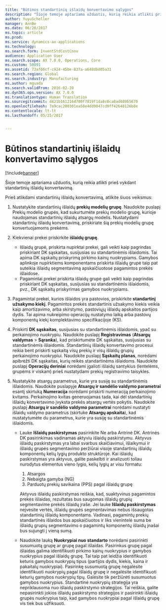 ```yaml
---
title: "Būtinos standartinių išlaidų konvertavimo sąlygos"
description: "Šioje temoje aptariama užduotis, kurią reikia atlikti prieš vykdant standartinių išlaidų konvertavimą."
author: YuyuScheller
manager: AnnBe
ms.date: 06/20/2017
ms.topic: article
ms.prod: 
ms.service: dynamics-ax-applications
ms.technology: 
ms.search.form: InventStdCostConv
audience: Application User
ms.search.scope: AX 7.0.0, Operations, Core
ms.custom: 50891
ms.assetid: 73af66cf-c924-45be-837a-a648dbd05a31
ms.search.region: Global
ms.search.industry: Manufacturing
ms.author: mguada
ms.search.validFrom: 2016-02-28
ms.dyn365.ops.version: AX 7.0.0
ms.translationtype: Human Translation
ms.sourcegitcommit: d421b161216d700f7819f1da8c0ca8ad089b5670
ms.openlocfilehash: 7a9cac200301ea58e4dd9047cd9ff42648126b8e
ms.contentlocale: lt-lt
ms.lasthandoff: 05/25/2017


---
```


# <a name="prerequisites-for-a-standard-cost-conversion"></a>Būtinos standartinių išlaidų konvertavimo sąlygos

[!include[banner](../includes/banner.md)]


Šioje temoje aptariama užduotis, kurią reikia atlikti prieš vykdant standartinių išlaidų konvertavimą. 

Prieš atlikdami standartinių išlaidų konvertavimą, atlikite šiuos veiksmus:

1.  Nustatykite standartinių išlaidų **prekių modelių grupę**. Naudokite puslapį Prekių modelio grupės, kad sukurtumėte prekių modelio grupę, kurioje naudojamas standartinių išlaidų atsargų modelis. Nustatydami standartinių išlaidų konvertavimą, priskiriate šią prekių modelių grupę konvertuojamoms prekėms.
2.  Kiekvienai prekei priskirkite **išlaidų grupę**.
    -   Išlaidų grupė, priskirta nupirktai prekei, gali veikti kaip pagrindas priskiriant DK sąskaitas, susijusias su standartinėmis išlaidomis. Tai apima DK sąskaitų priskyrimą pirkimo kainų nuokrypiams. Gamybos aplinkoje nupirktiems komponentams priskirta išlaidų grupė taip pat suteikia išlaidų segmentavimą apskaičiuotose pagamintos prekės išlaidose.
    -   Pagamintai prekei priskirta išlaidų grupė gali veikti kaip pagrindas priskiriant DK sąskaitas, susijusias su standartinėmis išlaidomis, pvz., DK sąskaitų priskyrimas gamybos nuokrypiams.

3.  Pagamintai prekei, kurios išlaidos yra pastovios, priskirkite **standartinį užsakymo kiekį**. Pagamintos prekės standartinis užsakymo kiekis veikia kaip amortizavimo, arba skirstymo, pastoviųjų išlaidų apskaitos partijos dydis. Tai apima nukreipimo operacijų nustatymo laiką arba pastovų komponentų kiekį komplektavimo specifikacijoje (KS).
4.  Priskirti **DK sąskaitas**, susijusias su standartinėmis išlaidomis, ypač su perkainojimo nuokrypiu. Naudokite puslapį **Registravimas** (**Atsargų valdymas** &gt; **Sąranka**), kad priskirtumėte DK sąskaitas, susijusias su standartinėmis išlaidomis. Standartinių išlaidų konvertavimo procesui reikia bent priskirti sąskaitą visų prekių ir visų išlaidų grupių perkainojimo nuokrypiui. Naudokite puslapį **Sąskaitų planas**, norėdami apibrėžti DK sąskaitas, kurių reikės standartinėms išlaidoms. Naudokite puslapį **Operacijų deriniai** norėdami įgalioti išlaidų santykius (lentelėms, grupėms ir viskam) prieš nustatydami prekių registravimo taisykles.
5.  Nustatykite atsargų parametrus, kurie yra susiję su standartinėmis išlaidomis. Naudokite puslapyje **Atsargų ir sandėlio valdymo parametrai** esantį skirtuką **Numeracija** norėdami priskirti numeraciją perkainojimo kvitams. Perkainojimo kvitas generuojamas tada, kai dėl standartinių išlaidų konvertavimo įvyksta prekės atsargų vertės pokytis. Naudokite puslapį **Atsargų ir sandėlio valdymo parametrai** norėdami nustatyti išlaidų valdymo parametrus (skirtuke **Atsargų apskaita**), kad nustatytumėte du parametrus, kurie yra susiję su standartinėmis išlaidomis.
    -   Lauke **Išlaidų paskirstymas** pasirinkite Ne arba Antrinė DK. Antrinės DK pasirinkimas vadinamas aktyviu išlaidų paskirstymu. Aktyvus išlaidų paskirstymas yra labai svarbus skaičiavimui, išlaikymui ir išlaidų grupės segmentavimo peržiūrai visoje standartinių išlaidų komponentų kelių lygių produkto struktūroje. Kai išlaidų paskirstymas yra aktyvus, galite paskelbti ir analizuoti toliau nurodytus elementus vieno lygio, kelių lygių ar visu formatu:
        1.  Atsargos
        2.  Nebaigta gamyba (NG)
        3.  Parduotų prekių savikaina (PPS) pagal išlaidų grupę

        Aktyvus išlaidų paskirstymas reiškia, kad, suaktyvinus pagamintos prekės išlaidas, rezultatas bus saugomas išlaidų grupių segmentavime prekės išlaidų įraše. Jei lauke **Išlaidų paskirstymas** neįvesite vertės, išlaidų grupės segmentavimas nebus išsaugotas standartinių išlaidų komponentams. Vadinasi, pagamintų prekių standartinės išlaidos bus apskaičiuotos ir liks vienintelė suma be išlaidų grupių segmentavimo o pagamintų komponentų išlaidų įnašai bus sujungti į vieną sumą.
    -   Naudokite lauką **Nuokrypiai nuo standarto** norėdami pasirinkti susumuotą grupę ar grupę pagal išlaidas. Pasirinkus grupę pagal išlaidas galima identifikuoti pirkimo kainų nuokrypius ir gamybos nuokrypius pagal išlaidų grupę. Tai taip pat leidžia identifikuoti keturis gamybos nuokrypių tipus (partijos dydis, kiekis, kaina ir pakaitalų nuokrypiai). Pasirinkę susumuotą grupę negalėsite identifikuoti nuokrypių pagal išlaidų grupę ir negalėsite identifikuoti keturių gamybos nuokrypių tipų. Galėsite tik peržiūrėti susumuotus gamybos nuokrypius. Standartinė nuokrypių strategija yra nepriklausoma nuo išlaidų paskirstymo strategijos. Tai reiškia, galite nepasirinkti jokios išlaidų paskirstymo strategijos ir pasirinkti išlaidų grupės nuokrypius taip, kad gamybos nuokrypiai pagal išlaidų grupę vis tiek bus užfiksuoti.






